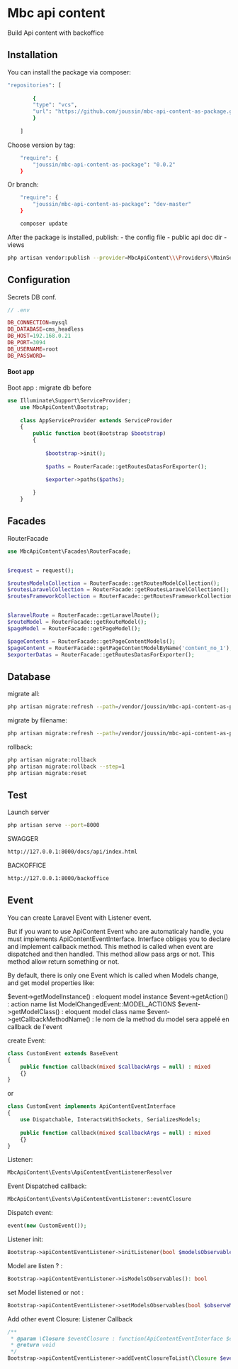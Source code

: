 # Mbc api content

[//]: # ([![Latest Version on Packagist]&#40;https://img.shields.io/packagist/v/spatie/laravel-export.svg?style=flat-square&#41;]&#40;https://packagist.org/packages/spatie/laravel-export&#41;)
[//]: # ([![Total Downloads]&#40;https://img.shields.io/packagist/dt/spatie/laravel-export.svg?style=flat-square&#41;]&#40;https://packagist.org/packages/spatie/laravel-export&#41;)



Build Api content with backoffice


## Installation

You can install the package via composer:

```bash
"repositories": [
    
        {
        "type": "vcs",
        "url": "https://github.com/joussin/mbc-api-content-as-package.git"
        }
    
    ]
```
Choose version by tag:
```bash
    "require": {
        "joussin/mbc-api-content-as-package": "0.0.2"
    }
```
Or branch:
```bash
    "require": {
        "joussin/mbc-api-content-as-package": "dev-master"
    }
```

```bash
    composer update
```

After the package is installed, publish:
    - the config file
    - public api doc dir
    - views

```bash
php artisan vendor:publish --provider=MbcApiContent\\\Providers\\MainServiceProvider
```

## Configuration

Secrets DB conf.

```php
// .env

DB_CONNECTION=mysql
DB_DATABASE=cms_headless
DB_HOST=192.168.0.21
DB_PORT=3094
DB_USERNAME=root
DB_PASSWORD=
```

#### Boot app

Boot app : migrate db before

```php
use Illuminate\Support\ServiceProvider;
    use MbcApiContent\Bootstrap;
    
    class AppServiceProvider extends ServiceProvider
    {
        public function boot(Bootstrap $bootstrap)
        {
       
            $bootstrap->init();
            
            $paths = RouterFacade::getRoutesDatasForExporter();
        
            $exporter->paths($paths);

        }
    }
```

## Facades

RouterFacade
```php
use MbcApiContent\Facades\RouterFacade;


$request = request();

$routesModelsCollection = RouterFacade::getRoutesModelCollection();
$routesLaravelCollection = RouterFacade::getRoutesLaravelCollection();
$routesFrameworkCollection = RouterFacade::getRoutesFrameworkCollection();


$laravelRoute = RouterFacade::getLaravelRoute();
$routeModel = RouterFacade::getRouteModel();
$pageModel = RouterFacade::getPageModel();

$pageContents = RouterFacade::getPageContentModels();
$pageContent = RouterFacade::getPageContentModelByName('content_no_1');
$exporterDatas = RouterFacade::getRoutesDatasForExporter();

```

## Database

migrate all:
``` bash
php artisan migrate:refresh --path=/vendor/joussin/mbc-api-content-as-package/Database/migrations/
```
migrate by filename:
``` bash
php artisan migrate:refresh --path=/vendor/joussin/mbc-api-content-as-package/Database/migrations/2023_01_04_213240_create_route_table.php
```

rollback:
``` bash
php artisan migrate:rollback
php artisan migrate:rollback --step=1
php artisan migrate:reset
```

## Test

Launch server
``` bash
php artisan serve --port=8000
```

SWAGGER
``` bash
http://127.0.0.1:8000/docs/api/index.html
```

BACKOFFICE
``` bash
http://127.0.0.1:8000/backoffice
```



## Event

You can create Laravel Event with Listener event.

But if you want to use ApiContent Event who are automaticaly handle, you must implements ApiContentEventInterface.
Interface obliges you to declare and implement callback method. 
This method is called when event are dispatched and then handled.
This method allow pass args or not.
This method allow return something or not.

By default, there is only one Event which is called when Models change, and get model properties like:

$event->getModelInstance() : eloquent model instance
$event->getAction() : action name list ModelChangedEvent::MODEL_ACTIONS
$event->getModelClass() : eloquent model class name
$event->getCallbackMethodName() : le nom de la method du model sera appelé en callback de l'event 

create Event:
```php
class CustomEvent extends BaseEvent
{
    public function callback(mixed $callbackArgs = null) : mixed
    {}
}
```
or
```php
class CustomEvent implements ApiContentEventInterface
{
    use Dispatchable, InteractsWithSockets, SerializesModels;
    
    public function callback(mixed $callbackArgs = null) : mixed
    {}
}
```

Listener:
```php
MbcApiContent\Events\ApiContentEventListenerResolver
```        
        
Event Dispatched callback:

```php
MbcApiContent\Events\ApiContentEventListener::eventClosure
```

Dispatch event:
```php
event(new CustomEvent());
```


Listener init:
```php
Bootstrap->apiContentEventListener->initListener(bool $modelsObservables)
```



Model are listen ? :
```php
Bootstrap->apiContentEventListener->isModelsObservables(): bool
```

set Model listened or not  :
```php
Bootstrap->apiContentEventListener->setModelsObservables(bool $observeModel): void
```


Add other event Closure: Listener Callback
```php
/**
 * @param \Closure $eventClosure : function(ApiContentEventInterface $event){};
 * @return void
 */ 
Bootstrap->apiContentEventListener->addEventClosureToList(\Closure $eventClosure): void
```

